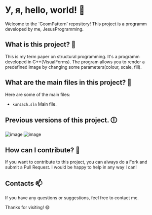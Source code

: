 # У, я, hello, world! 👋

Welcome to the `GeomPattern' repository! This project is a programm developed by me, JesusProgramming.

## What is this project? 🤔

This is my term paper on structural programming.
It's a programm developed in C++(VisualForms). The program allows you to render a predefined image by changing some parameters(colour, scale, fill).

## What are the main files in this project? 📂

Here are some of the main files:

- `kursach.sln` Main file.

## Previous versions of this project. 🕕

![image](https://github.com/JesusProgramming/GeomPattern/assets/127631158/88929fdb-fbb7-4bef-bc8f-b588c71d1632)
![image](https://github.com/JesusProgramming/GeomPattern/assets/127631158/0da8b6d2-d60b-49bd-81ac-ab3bd1da1304)

## How can I contribute? 🤝

If you want to contribute to this project, you can always do a Fork and submit a Pull Request. I would be happy to help in any way I can!

## Contacts 📫

If you have any questions or suggestions, feel free to contact me.

Thanks for visiting! 😄
